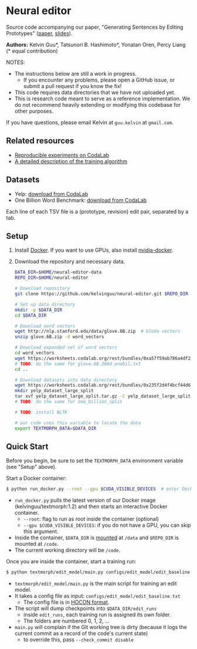 # Neural editor

Source code accompanying our paper, "Generating Sentences by Editing Prototypes" ([paper](https://arxiv.org/abs/1709.08878), [slides](http://kelvinguu.com/posts/generating-sentences-by-editing-prototypes/)).

**Authors:** Kelvin Guu\*, Tatsunori B. Hashimoto\*, Yonatan Oren, Percy Liang
(\* equal contribution)

NOTES:
- The instructions below are still a work in progress.
    - If you encounter any problems, please open a GitHub issue, or submit a
    pull request if you know the fix!
- This code requires data directories that we have not uploaded yet.
- This is research code meant to serve as a reference implementation. We
do not recommend heavily extending or modifying this codebase for other
purposes.

If you have questions, please email Kelvin at `guu.kelvin` at `gmail.com`.

## Related resources

- [Reproducible experiments on CodaLab](https://worksheets.codalab.org/worksheets/0xa915ba2f8b664ddf8537c83bde80cc8c/)
- [A detailed description of the training algorithm](http://kelvinguu.com/public/projects/neural_editor_training.pdf)

## Datasets

- Yelp: [download from CodaLab](https://worksheets.codalab.org/bundles/0x99d0557925b34dae851372841f206b8a/)
- One Billion Word Benchmark: [download from CodaLab](https://worksheets.codalab.org/bundles/0x017b7af92956458abc7f4169830a6537/)

Each line of each TSV file is a (prototype, revision) edit pair, separated by a tab.

## Setup

1. Install [Docker](https://www.docker.com/). If you want to use GPUs, also
install [nvidia-docker](https://github.com/NVIDIA/nvidia-docker).

2. Download the repository and necessary data.
    ```bash
    DATA_DIR=$HOME/neural-editor-data
    REPO_DIR=$HOME/neural-editor

    # Download repository
    git clone https://github.com/kelvinguu/neural-editor.git $REPO_DIR

    # Set up data directory
    mkdir -p $DATA_DIR
    cd $DATA_DIR
    
    # Download word vectors
    wget http://nlp.stanford.edu/data/glove.6B.zip  # GloVe vectors
    unzip glove.6B.zip -d word_vectors

    # Download expanded set of word vectors
    cd word_vectors
    wget https://worksheets.codalab.org/rest/bundles/0xa57f59ab786a4df2b86344378c17613b/contents/blob/ -O glove.6B.300d_yelp.txt
    # TODO: do the same for glove.6B.300d_onebil.txt
    cd ..
    
    # Download datasets into data directory
    wget https://worksheets.codalab.org/rest/bundles/0x235f2d4f4bcf44d6ae82e94a1c3eb9df/contents/blob/ -O yelp_dataset_large_split.tar.gz
    mkdir yelp_dataset_large_split
    tar xvf yelp_dataset_large_split.tar.gz -C yelp_dataset_large_split
    # TODO: do the same for one_billion_split

    # TODO: install NLTK

    # our code uses this variable to locate the data
    export TEXTMORPH_DATA=$DATA_DIR
    ```

## Quick Start

Before you begin, be sure to set the `TEXTMORPH_DATA` environment variable (see "Setup" above).

Start a Docker container:
```bash
$ python run_docker.py --root --gpu $CUDA_VISIBLE_DEVICES  # enter Docker
```
- `run_docker.py` pulls the latest version of our Docker image 
(kelvinguu/textmorph:1.2) and then starts an interactive Docker container.
    - `--root`: flag to run as root inside the container (optional)
    - `--gpu $CUDA_VISIBLE_DEVICES`: if you do not have a GPU, you can skip this
    argument.
- Inside the container, `$DATA_DIR` is [mounted](https://docs.docker.com/engine/admin/volumes/volumes/)
at `/data` and `$REPO_DIR` is mounted at `/code`.
- The current working directory will be `/code`.

Once you are inside the container, start a training run:
```bash
$ python textmorph/edit_model/main.py configs/edit_model/edit_baseline.txt
```
- `textmorph/edit_model/main.py` is the main script for training an edit model.
- It takes a config file as input: `configs/edit_model/edit_baseline.txt`
    - The config file is in [HOCON format](https://github.com/lightbend/config/blob/master/HOCON.md).
- The script will dump checkpoints into `$DATA_DIR/edit_runs`
    - inside `edit_runs`, each training run is assigned its own folder.
    - The folders are numbered 0, 1, 2, ...
- `main.py` will complain if the Git working tree is dirty (because it logs the
current commit as a record of the code's current state)
    - to override this, pass `--check_commit disable`

